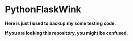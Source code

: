 
# PythonFlaskWink
**Here is just I used to backup my some testing code.**

**If you are looking this repository, you might be confused.**
